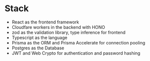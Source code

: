 # Stack

- React as the frontend framework
- Cloudfare workers in the backend with HONO
- zod as the validation library, type inference for frontend
- Typescript as the language
- Prisma as the ORM and Prisma Accelerate for connection pooling
- Postgres as the Database
- JWT and Web Crypto for authentication and password hashing
